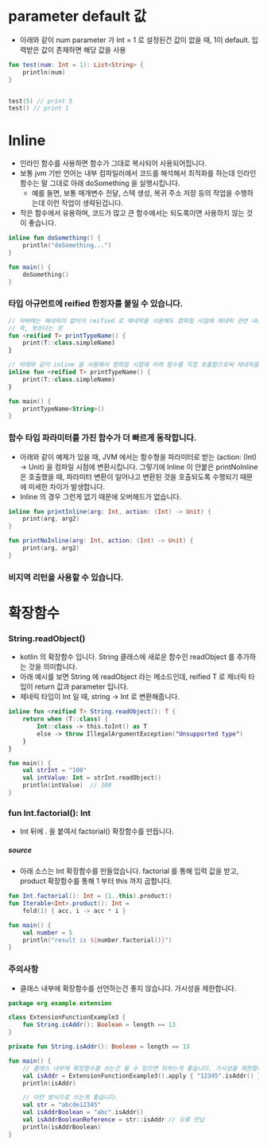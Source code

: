 





# parameter default 값

- 아래와 같이 num parameter 가 Int = 1 로 설정된건 값이 없을 때, 1이 default. 입력받은 값이 존재하면 해당 값을 사용

```kotlin
fun test(num: Int = 1): List<String> {
 	println(num)
}


test(5) // print 5
test() // print 1

```



# Inline

- 인라인 함수를 사용하면 함수가 그대로 복사되어 사용되어집니다.
- 보통 jvm 기반 언어는 내부 컴파일러에서 코드를 해석해서 최적화를 하는데 인라인 함수는 말 그대로 아래 doSomething 을 실행시킵니다. 
  - 예를 들면, 보통 매개변수 전달, 스텍 생성, 복귀 주소 저장 등의 작업을 수행하는데 이런 작업이 생략된겁니다.
- 작은 함수에서 유용하며, 코드가 많고 큰 함수에서는 되도록이면 사용하지 않는 것이 좋습니다.

```kotlin
inline fun doSomething() {
    println("doSomething...")
}

fun main() {
    doSomething()
}
```



### 타입 아규먼트에 reified 한정자를 붙일 수 있습니다.

```kotlin
// 자바에는 제네릭이 없어서 reified 로 제네릭을 사용해도 컴파일 시점에 제네릭 관련 내용이 사라짐.
// 즉, 못쓴다는 것
fun <reified T> printTypeName() {
    print(T::class.simpleName)
}

// 아래와 같이 inline 을 사용해서 컴파일 시점에 아래 함수를 직접 호출함으로써 제네릭을 그대로 가져다 쓸 수 있음
inline fun <reified T> printTypeName() {
    print(T::class.simpleName)
}

fun main() {
    printTypeName<String>()
}
```



### 함수 타입 파라미터를 가진 함수가 더 빠르게 동작합니다.

- 아래와 같이 예제가 있을 때, JVM 에서는 함수형을 파라미터로 받는 (action: (Int) -> Unit) 을 컴파일 시점에 변환시킵니다. 그렇기에 Inline 이 안붙은 printNoInline 은 호출했을 때, 파라미터 변환이 일어나고 변환된 것을 호출되도록 수행되기 때문에 미세한 차이가 발생합니다.
- Inline 의 경우 그런게 없기 때문에 오버헤드가 없습니다.

```kotlin
inline fun printInline(arg: Int, action: (Int) -> Unit) {
 	print(arg, arg2)
}

fun printNoInline(arg: Int, action: (Int) -> Unit) {
 	print(arg, arg2)
}
```







### 비지역 리턴을 사용할 수 있습니다.





# 확장함수 



### String.readObject()

- kotlin 의 확장함수 입니다. String 클래스에 새로운 함수인 readObject 를 추가하는 것을 의미합니다.
- 아래 예시를 보면 String 에 readObject 라는 메소드인데, reified T 로 제너릭 타입이 return 값과 parameter 입니다.
- 제네릭 타입이 Int 일 때, string -> Int 로 변환해줍니다.

```kotlin
inline fun <reified T> String.readObject(): T {
    return when (T::class) {
        Int::class -> this.toInt() as T
        else -> throw IllegalArgumentException("Unsupported type")
    }
}

fun main() {
    val strInt = "100"
    val intValue: Int = strInt.readObject()
    println(intValue)  // 100
}

```



### fun Int.factorial(): Int

- Int 뒤에 . 을 붙여서 factorial() 확장함수를 만듭니다.



##### source

- 아래 소스는 Int 확장함수를 만들었습니다. factorial 를 통해 입력 값을 받고, product 확장함수를 통해 1 부터 this 까지 곱합니다.

```kotlin
fun Int.factorial(): Int = (1..this).product()
fun Iterable<Int>.product(): Int =
    fold(1) { acc, i -> acc * i }

fun main() {
    val number = 5
    println("result is ${number.factorial()}")
}
```



### 주의사항

- 클래스 내부에 확장함수를 선언하는건 좋지 않습니다. 가시성을 제한합니다.

```kotlin
package org.example.extension

class ExtensionFunctionExample3 {
    fun String.isAddr(): Boolean = length == 13
}

private fun String.isAddr(): Boolean = length == 13

fun main() {
    // 클래스 내부에 확장함수를 쓰는건 될 수 있으면 피하는게 좋습니다. 가시성을 제한합니다. 또한, 레퍼런스도 쓸 수 없습니다.
    val isAddr = ExtensionFunctionExample3().apply { "12345".isAddr() }
    println(isAddr)

    // 이런 방식으로 쓰는게 좋습니다.
    val str = "abcde12345"
    val isAddrBoolean = "abc".isAddr()
    val isAddrBooleanReference = str::isAddr // 오류 안남
    println(isAddrBoolean)
}
```










